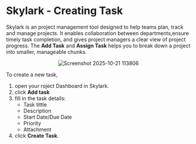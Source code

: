 # Skylark - Creating Task 
Skylark is an project management tool designed to help teams plan, track and manage projects. It enables collaboration between departments,ensure timely task completion, and gives project managers a clear view of project progress. The **Add Task** and **Assign Task** helps you to break down a project into smaller, manageable chunks.  

<p align="center">
  <img src="https://github.com/user-attachments/assets/859f013c-503c-445a-8fac-af7ad393eb2f" alt="Screenshot 2025-10-21 113806" />
</p>

To create a new task,
1. open your roject Dashboard in Skylark.  
2. click **Add task**  
3. fill in the task details:  
   - Task tittle
   - Description
   - Start Date/Due Date
   - Priority
   - Attachment
4. click **Create Task**.

 


      
 



